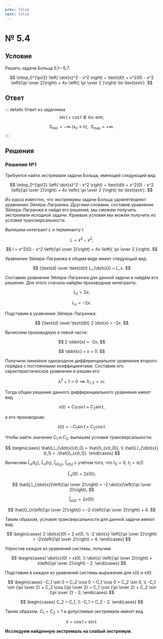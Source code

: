 ```yaml
---
prev: false
next: false
---
```


# № 5.4

## Условие

Решить задачи Больца 5.1—5.7.

$$
\intop_0^{\pi/2} \left(
    \dot{x}^2 - x^2
\right) ~ \text{d}t + x^2(0) - x^2 \left({\pi \over 2}\right) + 4x \left({ \pi \over 2 }\right) \to \text{extr}.
$$

## Ответ

::: details Ответ из задачника
$$
\sin t + \cos t \notin \text{loc extr},
$$

$$
S_\min = -\infty ~ (x_n \equiv n), ~ ~ S_\max = +\infty.
$$
:::

## Решения

### Решение №1

Требуется найти экстремали задачи Больца, имеющей следующий вид:

$$
\intop_0^{\pi/2} \left(
    \dot{x}^2 - x^2
\right) ~ \text{d}t + x^2(0) - x^2 \left({\pi \over 2}\right) + 4x \left({ \pi \over 2 }\right) \to \text{extr}.
$$

Из курса известно, что экстремумы задачи Больца удовлетворяют уравнению Эйлера-Лагранжа. Другими словами, составив уравнение Эйлера-Лагранжа и найдя его решения, мы сможем получить экстремали исходной задачи. Краевые условия мы можем получить из условия трансверсальности.

Выпишем интегрант $L$ и терминанту $l$:

$$
L = \dot{x}^2 - x^2;
$$

$$
l = x^2(0) - x^2 \left({\pi \over 2}\right) + 4x \left({ \pi \over 2 }\right).
$$

Уравнение Эйлера-Лагранжа в общем виде имеет следующий вид:

$$
{\text{d} \over \text{d}t} L_{\dot{x}} = L_x.
$$

Составим уравнение Эйлера-Лагранжа для данной задачи и найдём его решения. Для этого сначала найдём производные интегранта:

$$
L_{\dot{x}} = 2 \dot{x};
$$

$$
L_x = -2x.
$$

Подставим в уравнение Эйлера-Лагранжа:

$$
{\text{d} \over \text{d}t} 2 \dot{x} = -2x.
$$

Вычислим производную в левой части:

$$
2 \ddot{x} = -2x;
$$

$$
\ddot{x} + x = 0.
$$

Получили линейное однородное дифференциальное уравнение второго порядка с постоянными коэффициентами. Составим его характеристическое уравнение и решим его:

$$
\lambda^2 + 1 = 0 \implies \lambda_{1,2} = \pm i.
$$

Тогда общее решение данного дифференциального уравнения имеет вид

$$
x(t) = C_1 \cos t + C_2 \sin t,
$$

а его производная:

$$
\dot{x}(t) = -C_1 \sin t + C_2 \cos t.
$$

Чтобы найти значения $C_1$ и $C_2$, выпишем условия трансверсальности:

$$
\begin{cases}
\hat{L}_{\dot{x}}(t_0) = \hat{l}_{x(t_0)}, \\
\hat{L}_{\dot{x}}(t_1) = -\hat{l}_{x(t_1)}.
\end{cases}
$$

Вычислим $\hat{L}_{\dot{x}}(t_0)$, $\hat{L}_{\dot{x}}(t_1)$, $\hat{l}_{x(t_0)}$, $\hat{l}_{x(t_1)}$ с учётом того, что $t_0 = 0$, $t_1 = \pi/2$:

$$
\hat{L}_{\dot{x}}(0) = 2 \dot{x}(0);
$$

$$
\hat{L}_{\dot{x}}\left({\pi \over 2}\right) = -2 \dot{x}\left({\pi \over 2}\right);
$$

$$
\hat{l}_{x(0)} = 2 x(0);
$$

$$
\hat{l}_{x\left({\pi \over 2}\right)} = -2 x\left({\pi \over 2}\right) + 4.
$$

Таким образом, условия трансверсальности для данной задачи имеют вид

$$
\begin{cases}
2 \dot{x}(0) = 2 x(0), \\
-2 \dot{x} \left({\pi \over 2}\right) = -2x\left({\pi \over 2}\right) + 4.
\end{cases}
$$

Упростив каждое из уравнений системы, получим

$$
\begin{cases}
\dot{x}(0) = x(0), \\
\dot{x} \left({\pi \over 2}\right) = x\left({\pi \over 2}\right) - 2.
\end{cases}
$$

Подставим в каждое из уравнений системы выражения для $x(t)$ и $\dot{x}(t)$:

$$
\begin{cases}
-C_1 \sin 0 + C_2 \cos 0 = C_1 \cos 0 + C_2 \sin 0, \\
-C_1 \sin {\pi \over 2} + C_2 \cos {\pi \over 2} = C_1 \cos {\pi \over 2} + C_2 \sin {\pi \over 2} - 2;
\end{cases}
$$

$$
\begin{cases}
C_2 = C_1, \\
-C_1 = C_2 - 2.
\end{cases}
$$

Таким образом, $C_1 = C_2 = 1$ и допустимые экстремали имеют вид

$$
\hat{x} = \cos t + \sin t.
$$

**Исследуем найденную экстремаль на слабый экстремум.**
